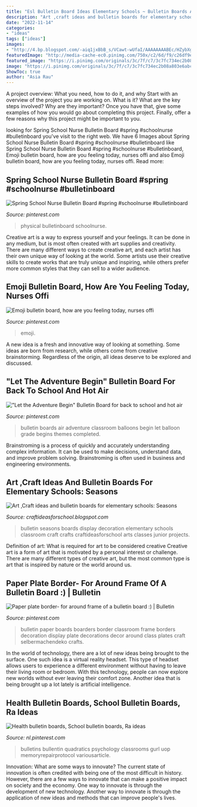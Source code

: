 ```yaml
---
title: "Esl Bulletin Board Ideas Elementary Schools ~ Bulletin Boards Air Adventure Classroom Balloons Begin Let Balloon Grade Begins Themes Completed"
description: "Art ,craft ideas and bulletin boards for elementary schools: seasons"
date: "2022-11-14"
categories:
- "ideas"
tags: ["ideas"]
images:
- "http://4.bp.blogspot.com/-aiq1jxBbB_s/VCawt-wUfaI/AAAAAAAABEc/HZybXgniFaY/s1600/photo%2B1%2B(1).JPG"
featuredImage: "http://media-cache-ec0.pinimg.com/750x/c2/6d/f9/c26df9e234e88b8b4aa0a6a6d5a51fb1.jpg"
featured_image: "https://i.pinimg.com/originals/3c/7f/c7/3c7fc734ec2b08a803e6abc37cde9100.jpg"
image: "https://i.pinimg.com/originals/3c/7f/c7/3c7fc734ec2b08a803e6abc37cde9100.jpg"
ShowToc: true
author: "Asia Rau"
---
```



A project overview: What you need, how to do it, and why
Start with an overview of the project you are working on. What is it? What are the key steps involved? Why are they important? Once you have that, give some examples of how you would go about completing this project. Finally, offer a few reasons why this project might be important to you.

	

		
looking for Spring School Nurse Bulletin Board #spring #schoolnurse #bulletinboard you've visit to the right web. We have 6 Images about Spring School Nurse Bulletin Board #spring #schoolnurse #bulletinboard like Spring School Nurse Bulletin Board #spring #schoolnurse #bulletinboard, Emoji bulletin board, how are you feeling today, nurses offi and also Emoji bulletin board, how are you feeling today, nurses offi. Read more:
		
    
## Spring School Nurse Bulletin Board #spring #schoolnurse #bulletinboard

<img loading=lazy src="https://i.pinimg.com/736x/9a/a7/e3/9aa7e3cba92a8d548e3199577f43aecf.jpg" onerror="this.onerror=null;this.src='https://tse4.mm.bing.net/th?id=OIP.X2_RYEZ12Ia5_opZdxswYgHaGX&amp;pid=15.1';" alt="Spring School Nurse Bulletin Board #spring #schoolnurse #bulletinboard">

_Source: pinterest.com_

>physical bulletinboard schoolnurse. 

	

Creative art is a way to express yourself and your feelings. It can be done in any medium, but is most often created with art supplies and creativity. There are many different ways to create creative art, and each artist has their own unique way of looking at the world. Some artists use their creative skills to create works that are truly unique and inspiring, while others prefer more common styles that they can sell to a wider audience.

    
## Emoji Bulletin Board, How Are You Feeling Today, Nurses Offi

<img loading=lazy src="https://i.pinimg.com/736x/87/7d/70/877d70338a52d81b9fa5f6ac312118a8.jpg" onerror="this.onerror=null;this.src='https://tse3.mm.bing.net/th?id=OIP.37QplwDWZI32D1I_5wiITwHaJ3&amp;pid=15.1';" alt="Emoji bulletin board, how are you feeling today, nurses offi">

_Source: pinterest.com_

>emoji. 

	

A new idea is a fresh and innovative way of looking at something. Some ideas are born from research, while others come from creative brainstorming. Regardless of the origin, all ideas deserve to be explored and discussed.

    
## &quot;Let The Adventure Begin&quot; Bulletin Board For Back To School And Hot Air

<img loading=lazy src="https://i.pinimg.com/originals/3c/7f/c7/3c7fc734ec2b08a803e6abc37cde9100.jpg" onerror="this.onerror=null;this.src='https://tse1.mm.bing.net/th?id=OIP.5tKge2akTSNSLnry9_OeOgHaJ4&amp;pid=15.1';" alt="&quot;Let the Adventure Begin&quot; Bulletin Board for back to school and hot air">

_Source: pinterest.com_

>bulletin boards air adventure classroom balloons begin let balloon grade begins themes completed. 

	

Brainstroming is a process of quickly and accurately understanding complex information. It can be used to make decisions, understand data, and improve problem solving. Brainstroming is often used in business and engineering environments.

    
## Art ,Craft Ideas And Bulletin Boards For Elementary Schools: Seasons

<img loading=lazy src="http://4.bp.blogspot.com/-aiq1jxBbB_s/VCawt-wUfaI/AAAAAAAABEc/HZybXgniFaY/s1600/photo%2B1%2B(1).JPG" onerror="this.onerror=null;this.src='https://tse1.mm.bing.net/th?id=OIP.HWrPeZBVKF9_1Gi75d5YvwHaFi&amp;pid=15.1';" alt="Art ,Craft ideas and bulletin boards for elementary schools: Seasons">

_Source: craftideasforschool.blogspot.com_

>bulletin seasons boards display decoration elementary schools classroom craft crafts craftideasforschool arts classes junior projects. 

	

Definition of art: What is required for art to be considered creative
Creative art is a form of art that is motivated by a personal interest or challenge. There are many different types of creative art, but the most common type is art that is inspired by nature or the world around us.

    
## Paper Plate Border- For Around Frame Of A Bulletin Board :) | Bulletin

<img loading=lazy src="https://i.pinimg.com/736x/fe/df/76/fedf76475808a948ede3890e39e03d32--paper-plates-bulletin-boards.jpg" onerror="this.onerror=null;this.src='https://tse3.mm.bing.net/th?id=OIP.TeB-0b5RiPC_7loqaZfIkAHaJ3&amp;pid=15.1';" alt="Paper plate border- for around frame of a bulletin board :) | Bulletin">

_Source: pinterest.com_

>bulletin paper boards boarders border classroom frame borders decoration display plate decorations decor around class plates craft selbermachendeko crafts. 

	

In the world of technology, there are a lot of new ideas being brought to the surface. One such idea is a virtual reality headset. This type of headset allows users to experience a different environment without having to leave their living room or bedroom. With this technology, people can now explore new worlds without ever leaving their comfort zone. Another idea that is being brought up a lot lately is artificial intelligence.

    
## Health Bulletin Boards, School Bulletin Boards, Ra Ideas

<img loading=lazy src="http://media-cache-ec0.pinimg.com/750x/c2/6d/f9/c26df9e234e88b8b4aa0a6a6d5a51fb1.jpg" onerror="this.onerror=null;this.src='https://tse1.mm.bing.net/th?id=OIP.LmCIUZWAIzom50sXvDSKrAHaNK&amp;pid=15.1';" alt="Health bulletin boards, School bulletin boards, Ra ideas">

_Source: nl.pinterest.com_

>bulletins bullentin quadratics psychology classrooms gurl uop memoryrepairprotocol variousarticle. 

	

Innovation: What are some ways to innovate?
The current state of innovation is often credited with being one of the most difficult in history. However, there are a few ways to innovate that can make a positive impact on society and the economy. One way to innovate is through the development of new technology. Another way to innovate is through the application of new ideas and methods that can improve people's lives.

